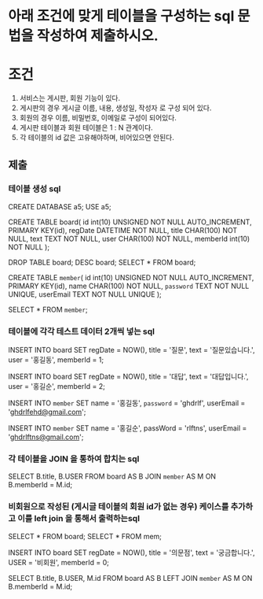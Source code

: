 # 아래 조건에 맞게 테이블을 구성하는 sql 문법을 작성하여 제출하시오.

# 조건
1. 서비스는 게시판, 회원 기능이 있다.
2. 게시판의 경우 게시글 이름, 내용, 생성일, 작성자 로 구성 되어 있다.
3. 회원의 경우 이름, 비밀번호, 이메일로 구성이 되어있다.
4. 게시판 테이블과 회원 테이블은 1 : N 관계이다.
5. 각 테이블의 id 값은 고유해야하며, 비어있으면 안된다.

## 제출 

### 테이블 생성 sql
CREATE DATABASE a5;
USE a5;

CREATE TABLE board(
id int(10) UNSIGNED NOT NULL AUTO_INCREMENT,
PRIMARY KEY(id),
regDate DATETIME NOT NULL,
title CHAR(100) NOT NULL,
text TEXT NOT NULL,
user CHAR(100) NOT NULL,
memberId int(10) NOT NULL 
);

DROP TABLE board;
DESC board;
SELECT *  FROM board;

CREATE TABLE `member`(
id int(10) UNSIGNED NOT NULL AUTO_INCREMENT,
PRIMARY KEY(id),
name CHAR(100) NOT NULL,
`password` TEXT NOT NULL UNIQUE,
userEmail TEXT NOT NULL UNIQUE
);

SELECT * FROM `member`;	


### 테이블에 각각 테스트 데이터 2개씩 넣는 sql

INSERT INTO board
SET regDate = NOW(),
	title = '질문',
	text = '질문있습니다.',
	user = '홍길동',
	memberId = 1;



INSERT INTO board
SET regDate = NOW(),
	title = '대답',
	text = '대답입니다.',
	user = '홍길순',
    memberId = 2;

INSERT INTO `member`
SET name = '홍길동',
	`password` = 'ghdrlf',
	userEmail = 'ghdrlfehd@gmail.com';

INSERT INTO `member`
SET name = '홍길순',
	passWord = 'rlftns',
	userEmail = 'ghdrlftns@gmail.com';
	
	

### 각 테이블을 JOIN 을 통하여 합치는 sql

SELECT B.title, B.USER
FROM board AS B
JOIN `member` AS M
ON B.memberId = M.id;

### 비회원으로 작성된 (게시글 테이블의 회원 id가 없는 경우) 케이스를 추가하고 이를 left join 을 통해서 출력하는sql
SELECT * FROM board;
SELECT * FROM mem;

INSERT INTO board 
SET regDate = NOW(),
	title = '의문점',
	text = '궁금합니다.',
	USER = '비회원',
	memberId = 0;
	
SELECT B.title, B.USER, M.id
FROM board AS B
LEFT JOIN `member` AS M
ON B.memberId = M.id;	
